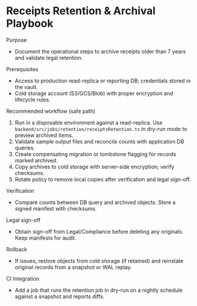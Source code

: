 # Receipts Retention & Archival Playbook

Purpose
- Document the operational steps to archive receipts older than 7 years and validate legal retention.

Prerequisites
- Access to production read-replica or reporting DB; credentials stored in the vault.
- Cold storage account (S3/GCS/Blob) with proper encryption and lifecycle rules.

Recommended workflow (safe path)
1. Run in a disposable environment against a read-replica. Use `backend/src/jobs/retention/receiptsRetention.ts` in dry-run mode to preview archived items.
2. Validate sample output files and reconcile counts with application DB queries.
3. Create compensating migration or tombstone flagging for records marked archived.
4. Copy archives to cold storage with server-side encryption; verify checksums.
5. Rotate policy to remove local copies after verification and legal sign-off.

Verification
- Compare counts between DB query and archived objects. Store a signed manifest with checksums.

Legal sign-off
- Obtain sign-off from Legal/Compliance before deleting any originals. Keep manifests for audit.

Rollback
- If issues, restore objects from cold storage (if retained) and reinstate original records from a snapshot or WAL replay.

CI Integration
- Add a job that runs the retention job in dry-run on a nightly schedule against a snapshot and reports diffs.
